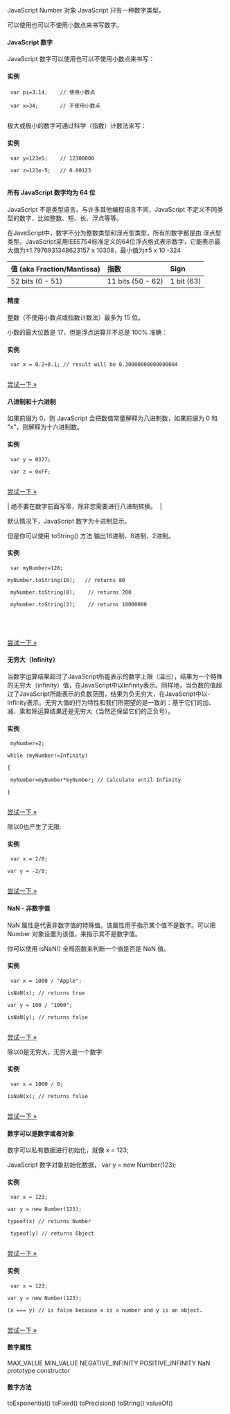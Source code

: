  JavaScript Number 对象 
JavaScript 只有一种数字类型。

  可以使用也可以不使用小数点来书写数字。

 

#### JavaScript 数字

 JavaScript 数字可以使用也可以不使用小数点来书写：



  
#### 实例

 
```
 var pi=3.14;    // 使用小数点

 var x=34;       // 不使用小数点


```
 

 极大或极小的数字可通过科学（指数）计数法来写：

  
#### 实例

 
```
 var y=123e5;    // 12300000

 var z=123e-5;   // 0.00123


```
 

 



#### 所有 JavaScript 数字均为 64 位

 JavaScript 不是类型语言。与许多其他编程语言不同，JavaScript 不定义不同类型的数字，比如整数、短、长、浮点等等。

 在JavaScript中，数字不分为整数类型和浮点型类型，所有的数字都是由 浮点型类型。JavaScript采用IEEE754标准定义的64位浮点格式表示数字，它能表示最大值为±1.7976931348623157 x 10308，最小值为±5 x 10 -324 

 

|值 (aka Fraction/Mantissa)|指数|Sign|
|:--|:--|:--|
|52 bits (0 - 51) |11 bits (50 - 62)|1 bit (63)|





#### 精度

 整数（不使用小数点或指数计数法）最多为 15 位。

 小数的最大位数是 17，但是浮点运算并不总是 100% 准确：

  
#### 实例

 
```
 var x = 0.2+0.1; // result will be 0.30000000000000004


```
 

[尝试一下 »](http://www.w3cschool.cc/try/try.php?filename=tryjs_inaccurate) 

 



#### 八进制和十六进制

 如果前缀为 0，则 JavaScript 会把数值常量解释为八进制数，如果前缀为 0 和 "x"，则解释为十六进制数。 

  
#### 实例

 
```
 var y = 0377; 

 var z = 0xFF;


```
 

[尝试一下 »](http://www.w3cschool.cc/try/try.php?filename=tryjs_octal_hex) 

 



|  绝不要在数字前面写零，除非您需要进行八进制转换。  |

 默认情况下，JavaScript 数字为十进制显示。

 但是你可以使用 toString() 方法 输出16进制、8进制、2进制。

  
#### 实例

 
```
 var myNumber=128;

myNumber.toString(16);   // returns 80

 myNumber.toString(8);    // returns 200

 myNumber.toString(2);    // returns 10000000





```
 

[尝试一下 »](http://www.w3cschool.cc/try/try.php?filename=tryjs_tostring) 

 



#### 无穷大（Infinity）

 当数字运算结果超过了JavaScript所能表示的数字上限（溢出），结果为一个特殊的无穷大（infinity）值，在JavaScript中以Infinity表示。同样地，当负数的值超过了JavaScript所能表示的负数范围，结果为负无穷大，在JavaScript中以-Infinity表示。无穷大值的行为特性和我们所期望的是一致的：基于它们的加、减、乘和除运算结果还是无穷大（当然还保留它们的正负号）。

  
#### 实例

 
```
 myNumber=2;

while (myNumber!=Infinity)

{

 myNumber=myNumber*myNumber; // Calculate until Infinity

} 


```
 

[尝试一下 »](http://www.w3cschool.cc/try/try.php?filename=tryjs_infinity) 

 除以0也产生了无限:

  
#### 实例

 
```
 var x = 2/0;

var y = -2/0; 


```
 

[尝试一下 »](http://www.w3cschool.cc/try/try.php?filename=tryjs_infinity_zero) 

 



#### NaN - 非数字值

 NaN 属性是代表非数字值的特殊值。该属性用于指示某个值不是数字。可以把 Number 对象设置为该值，来指示其不是数字值。

 你可以使用 isNaN() 全局函数来判断一个值是否是 NaN 值。

  
#### 实例

 
```
 var x = 1000 / "Apple";

isNaN(x); // returns true

var y = 100 / "1000";

isNaN(y); // returns false


```
 

[尝试一下 »](http://www.w3cschool.cc/try/try.php?filename=tryjs_isnan_false) 

 除以0是无穷大，无穷大是一个数字:

  
#### 实例

 
```
 var x = 1000 / 0;

isNaN(x); // returns false


```
 

[尝试一下 »](http://www.w3cschool.cc/try/try.php?filename=tryjs_isnan_true) 

 



#### 数字可以是数字或者对象

 数字可以私有数据进行初始化，就像 x = 123;

 JavaScript 数字对象初始化数据， var y = new Number(123);

  
#### 实例

 
```
 var x = 123;

var y = new Number(123);

typeof(x) // returns Number

 typeof(y) // returns Object


```
 

[尝试一下 »](http://www.w3cschool.cc/try/try.php?filename=tryjs_object_number_type) 

  
#### 实例

 
```
 var x = 123;              

var y = new Number(123);

(x === y) // is false because x is a number and y is an object.


```
 

[尝试一下 »](http://www.w3cschool.cc/try/try.php?filename=tryjs_object_number) 

 



#### 数字属性

 
MAX_VALUE
 MIN_VALUE
 NEGATIVE_INFINITY
 POSITIVE_INFINITY
 NaN
 prototype
 constructor
 


#### 数字方法

 
toExponential()
 toFixed()
 toPrecision()
 toString()
 valueOf()
 


